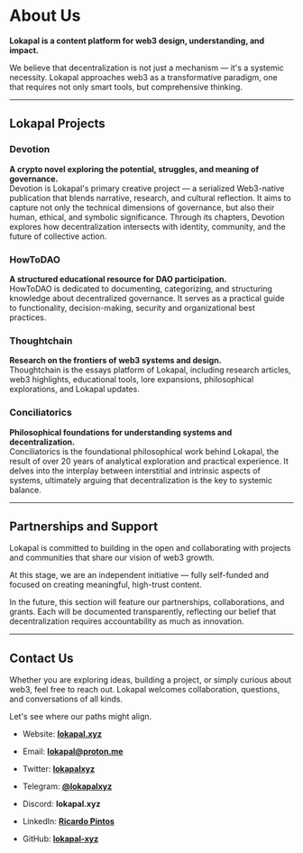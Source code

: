 # About Us 

**Lokapal is a content platform for web3 design, understanding, and impact.**

We believe that decentralization is not just a mechanism — it's a systemic necessity. Lokapal approaches web3 as a transformative paradigm, one that requires not only smart tools, but comprehensive thinking.

---

## Lokapal Projects

### Devotion  
**A crypto novel exploring the potential, struggles, and meaning of governance.**  
Devotion is Lokapal's primary creative project — a serialized Web3-native publication that blends narrative, research, and cultural reflection. It aims to capture not only the technical dimensions of governance, but also their human, ethical, and symbolic significance. Through its chapters, Devotion explores how decentralization intersects with identity, community, and the future of collective action.


### HowToDAO
**A structured educational resource for DAO participation.**  
HowToDAO is dedicated to documenting, categorizing, and structuring knowledge about decentralized governance. It serves as a practical guide to functionality, decision-making, security and organizational best practices.


### Thoughtchain
**Research on the frontiers of web3 systems and design.**  
Thoughtchain is the essays platform of Lokapal, including research articles, web3 highlights, educational tools, lore expansions, philosophical explorations, and Lokapal updates.


### Conciliatorics  
**Philosophical foundations for understanding systems and decentralization.**  
Conciliatorics is the foundational philosophical work behind Lokapal, the result of over 20 years of analytical exploration and practical experience. It delves into the interplay between interstitial and intrinsic aspects of systems, ultimately arguing that decentralization is the key to systemic balance.

---

## Partnerships and Support

Lokapal is committed to building in the open and collaborating with projects and communities that share our vision of web3 growth.  

At this stage, we are an independent initiative — fully self-funded and focused on creating meaningful, high-trust content.  

In the future, this section will feature our partnerships, collaborations, and grants. Each will be documented transparently, reflecting our belief that decentralization requires accountability as much as innovation.  

---

## Contact Us

Whether you are exploring ideas, building a project, or simply curious about web3, feel free to reach out. Lokapal welcomes collaboration, questions, and conversations of all kinds.

Let's see where our paths might align.

- Website: **[lokapal.xyz](https://www.lokapal.xyz/)**

- Email: **[lokapal@proton.me](mailto:lokapal@proton.me)**

- Twitter: **[lokapalxyz](https://x.com/lokapalxyz)**

- Telegram: **[@lokapalxyz](https://t.me/lokapalxyz)**

- Discord: **lokapal.xyz**

- LinkedIn: **[Ricardo Pintos](https://www.linkedin.com/in/ricardopintos/)**

- GitHub: **[lokapal-xyz](https://github.com/lokapal-xyz)** 

